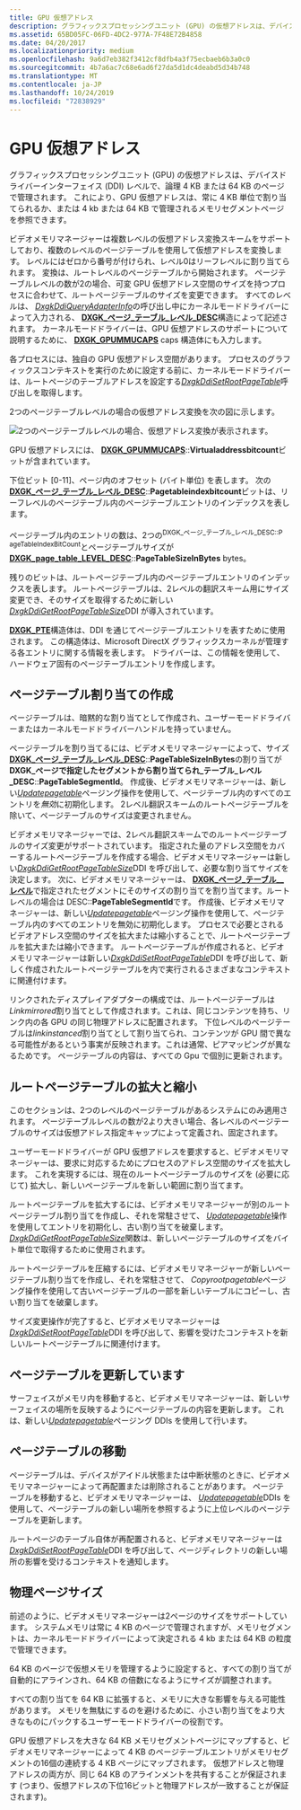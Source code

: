 ```yaml
---
title: GPU 仮想アドレス
description: グラフィックスプロセッシングユニット (GPU) の仮想アドレスは、デバイスドライバーインターフェイス (DDI) レベルで、論理 4 KB または 64 KB のページで管理されます。
ms.assetid: 65BD05FC-06FD-4DC2-977A-7F48E72B4858
ms.date: 04/20/2017
ms.localizationpriority: medium
ms.openlocfilehash: 9a6d7eb382f3412cf8dfb4a3f75ecbaeb6b3a0c0
ms.sourcegitcommit: 4b7a6ac7c68e6ad6f27da5d1dc4deabd5d34b748
ms.translationtype: MT
ms.contentlocale: ja-JP
ms.lasthandoff: 10/24/2019
ms.locfileid: "72838929"
---
```

# <a name="gpu-virtual-address"></a>GPU 仮想アドレス


グラフィックスプロセッシングユニット (GPU) の仮想アドレスは、デバイスドライバーインターフェイス (DDI) レベルで、論理 4 KB または 64 KB のページで管理されます。 これにより、GPU 仮想アドレスは、常に 4 KB 単位で割り当てられるか、または 4 kb または 64 KB で管理されるメモリセグメントページを参照できます。

ビデオメモリマネージャーは複数レベルの仮想アドレス変換スキームをサポートしており、複数のレベルのページテーブルを使用して仮想アドレスを変換します。 レベルにはゼロから番号が付けられ、レベル0はリーフレベルに割り当てられます。 変換は、ルートレベルのページテーブルから開始されます。 ページテーブルレベルの数が2の場合、可変 GPU 仮想アドレス空間のサイズを持つプロセスに合わせて、ルートページテーブルのサイズを変更できます。 すべてのレベルは、 [*DxgkDdiQueryAdapterInfo*](https://docs.microsoft.com/windows-hardware/drivers/ddi/d3dkmddi/nc-d3dkmddi-dxgkddi_queryadapterinfo)の呼び出し中にカーネルモードドライバーによって入力される、 [**DXGK\_ページ\_テーブル\_レベル\_DESC**](https://docs.microsoft.com/windows-hardware/drivers/ddi/d3dkmddi/ns-d3dkmddi-_dxgk_page_table_level_desc)構造によって記述されます。 カーネルモードドライバーは、GPU 仮想アドレスのサポートについて説明するために、 [**DXGK\_GPUMMUCAPS**](https://docs.microsoft.com/windows-hardware/drivers/ddi/d3dkmddi/ns-d3dkmddi-_dxgk_gpummucaps) caps 構造体にも入力します。

各プロセスには、独自の GPU 仮想アドレス空間があります。 プロセスのグラフィックスコンテキストを実行のために設定する前に、カーネルモードドライバーは、ルートページのテーブルアドレスを設定する[*DxgkDdiSetRootPageTable*](https://docs.microsoft.com/windows-hardware/drivers/ddi/d3dkmddi/nc-d3dkmddi-dxgkddi_setrootpagetable)呼び出しを取得します。

2つのページテーブルレベルの場合の仮想アドレス変換を次の図に示します。

![2つのページテーブルレベルの場合、仮想アドレス変換が表示されます。](images/gpu-virtual-address.1.png)

GPU 仮想アドレスには、 [**DXGK\_GPUMMUCAPS**](https://docs.microsoft.com/windows-hardware/drivers/ddi/d3dkmddi/ns-d3dkmddi-_dxgk_gpummucaps)::**Virtualaddressbitcount**ビットが含まれています。

下位ビット \[0-11\]、ページ内のオフセット (バイト単位) を表します。 次の[**DXGK\_ページ\_テーブル\_レベル\_DESC**](https://docs.microsoft.com/windows-hardware/drivers/ddi/d3dkmddi/ns-d3dkmddi-_dxgk_page_table_level_desc)::**Pagetableindexbitcount**ビットは、リーフレベルのページテーブル内のページテーブルエントリのインデックスを表します。

ページテーブル内のエントリの数は、2つの<sup>DXGK\_ページ\_テーブル\_レベル\_DESC::P ageTableIndexBitCount</sup>とページテーブルサイズが[**DXGK\_page\_table\_LEVEL\_DESC**](https://docs.microsoft.com/windows-hardware/drivers/ddi/d3dkmddi/ns-d3dkmddi-_dxgk_page_table_level_desc)::**PageTableSizeInBytes** bytes。

残りのビットは、ルートページテーブル内のページテーブルエントリのインデックスを表します。 ルートページテーブルは、2レベルの翻訳スキーム用にサイズ変更でき、そのサイズを取得するために新しい[*DxgkDdiGetRootPageTableSize*](https://docs.microsoft.com/windows-hardware/drivers/ddi/d3dkmddi/nc-d3dkmddi-dxgkddi_getrootpagetablesize)DDI が導入されています。

[**DXGK\_PTE**](https://docs.microsoft.com/windows-hardware/drivers/ddi/d3dukmdt/ns-d3dukmdt-_dxgk_pte)構造体は、DDI を通じてページテーブルエントリを表すために使用されます。 この構造体は、Microsoft DirectX グラフィックスカーネルが管理する各エントリに関する情報を表します。 ドライバーは、この情報を使用して、ハードウェア固有のページテーブルエントリを作成します。

## <a name="span-idcreation_of_page_table_allocationsspanspan-idcreation_of_page_table_allocationsspanspan-idcreation_of_page_table_allocationsspancreation-of-page-table-allocations"></a><span id="Creation_of_page_table_allocations"></span><span id="creation_of_page_table_allocations"></span><span id="CREATION_OF_PAGE_TABLE_ALLOCATIONS"></span>ページテーブル割り当ての作成


ページテーブルは、暗黙的な割り当てとして作成され、ユーザーモードドライバーまたはカーネルモードドライバーハンドルを持っていません。

ページテーブルを割り当てるには、ビデオメモリマネージャーによって、サイズ[**DXGK\_ページ\_テーブル\_レベル\_DESC**](https://docs.microsoft.com/windows-hardware/drivers/ddi/d3dkmddi/ns-d3dkmddi-_dxgk_page_table_level_desc)::**PageTableSizeInBytes**の割り当てが**DXGK\_ページで指定したセグメントから割り当てられ\_テーブル\_レベル\_DESC**::**PageTableSegmentId**。 作成後、ビデオメモリマネージャーは、新しい[*Updatepagetable*](https://docs.microsoft.com/windows-hardware/drivers/display/dxgkddiupdatepagetable)ページング操作を使用して、ページテーブル内のすべてのエントリを*無効*に初期化します。 2レベル翻訳スキームのルートページテーブルを除いて、ページテーブルのサイズは変更されません。

ビデオメモリマネージャーでは、2レベル翻訳スキームでのルートページテーブルのサイズ変更がサポートされています。 指定された量のアドレス空間をカバーするルートページテーブルを作成する場合、ビデオメモリマネージャーは新しい[*DxgkDdiGetRootPageTableSize*](https://docs.microsoft.com/windows-hardware/drivers/ddi/d3dkmddi/nc-d3dkmddi-dxgkddi_getrootpagetablesize)DDI を呼び出して、必要な割り当てサイズを決定します。 次に、ビデオメモリマネージャーは、 [**DXGK\_ページ\_テーブル\_\_レベル**](https://docs.microsoft.com/windows-hardware/drivers/ddi/d3dkmddi/ns-d3dkmddi-_dxgk_page_table_level_desc)で指定されたセグメントにそのサイズの割り当てを割り当てます。ルートレベルの場合は DESC::**PageTableSegmentId**です。 作成後、ビデオメモリマネージャーは、新しい[*Updatepagetable*](https://docs.microsoft.com/windows-hardware/drivers/display/dxgkddiupdatepagetable)ページング操作を使用して、ページテーブル内のすべてのエントリを無効に初期化します。 プロセスで必要とされるビデオアドレス空間のサイズを拡大または縮小することで、ルートページテーブルを拡大または縮小できます。 ルートページテーブルが作成されると、ビデオメモリマネージャーは新しい[*DxgkDdiSetRootPageTable*](https://docs.microsoft.com/windows-hardware/drivers/ddi/d3dkmddi/nc-d3dkmddi-dxgkddi_setrootpagetable)DDI を呼び出して、新しく作成されたルートページテーブルを内で実行されるさまざまなコンテキストに関連付けます。

リンクされたディスプレイアダプターの構成では、ルートページテーブルは*Linkmirrored*割り当てとして作成されます。これは、同じコンテンツを持ち、リンク内の各 GPU の同じ物理アドレスに配置されます。 下位レベルのページテーブルは*linkinstanced*割り当てとして割り当てられ、コンテンツが GPU 間で異なる可能性があるという事実が反映されます。これは通常、ピアマッピングが異なるためです。 ページテーブルの内容は、すべての Gpu で個別に更新されます。

## <a name="span-idgrowing_and_shrinking_a_root_page_tablespanspan-idgrowing_and_shrinking_a_root_page_tablespanspan-idgrowing_and_shrinking_a_root_page_tablespangrowing-and-shrinking-a-root-page-table"></a><span id="Growing_and_shrinking_a_root_page_table"></span><span id="growing_and_shrinking_a_root_page_table"></span><span id="GROWING_AND_SHRINKING_A_ROOT_PAGE_TABLE"></span>ルートページテーブルの拡大と縮小


このセクションは、2つのレベルのページテーブルがあるシステムにのみ適用されます。 ページテーブルレベルの数が2より大きい場合、各レベルのページテーブルのサイズは仮想アドレス指定キャップによって定義され、固定されます。

ユーザーモードドライバーが GPU 仮想アドレスを要求すると、ビデオメモリマネージャーは、要求に対応するためにプロセスのアドレス空間のサイズを拡大します。 これを実現するには、現在のルートページテーブルのサイズを (必要に応じて) 拡大し、新しいページテーブルを新しい範囲に割り当てます。

ルートページテーブルを拡大するには、ビデオメモリマネージャーが別のルートページテーブル割り当てを作成し、それを常駐させて、 [*Updatepagetable*](https://docs.microsoft.com/windows-hardware/drivers/display/dxgkddiupdatepagetable)操作を使用してエントリを初期化し、古い割り当てを破棄します。 [*DxgkDdiGetRootPageTableSize*](https://docs.microsoft.com/windows-hardware/drivers/ddi/d3dkmddi/nc-d3dkmddi-dxgkddi_getrootpagetablesize)関数は、新しいページテーブルのサイズをバイト単位で取得するために使用されます。

ルートページテーブルを圧縮するには、ビデオメモリマネージャーが新しいページテーブル割り当てを作成し、それを常駐させて、 *Copyrootpagetable*ページング操作を使用して古いページテーブルの一部を新しいテーブルにコピーし、古い割り当てを破棄します。

サイズ変更操作が完了すると、ビデオメモリマネージャーは[*DxgkDdiSetRootPageTable*](https://docs.microsoft.com/windows-hardware/drivers/ddi/d3dkmddi/nc-d3dkmddi-dxgkddi_setrootpagetable)DDI を呼び出して、影響を受けたコンテキストを新しいルートページテーブルに関連付けます。

## <a name="span-idupdating_page_tablespanspan-idupdating_page_tablespanspan-idupdating_page_tablespanupdating-page-table"></a><span id="Updating_page_table"></span><span id="updating_page_table"></span><span id="UPDATING_PAGE_TABLE"></span>ページテーブルを更新しています


サーフェイスがメモリ内を移動すると、ビデオメモリマネージャーは、新しいサーフェイスの場所を反映するようにページテーブルの内容を更新します。 これは、新しい[*Updatepagetable*](https://docs.microsoft.com/windows-hardware/drivers/display/dxgkddiupdatepagetable)ページング DDIs を使用して行います。

## <a name="span-idmoving_a_page_tablespanspan-idmoving_a_page_tablespanspan-idmoving_a_page_tablespanmoving-a-page-table"></a><span id="Moving_a_page_table"></span><span id="moving_a_page_table"></span><span id="MOVING_A_PAGE_TABLE"></span>ページテーブルの移動


ページテーブルは、デバイスがアイドル状態または中断状態のときに、ビデオメモリマネージャーによって再配置または削除されることがあります。 ページテーブルを移動すると、ビデオメモリマネージャーは、 [*Updatepagetable*](https://docs.microsoft.com/windows-hardware/drivers/display/dxgkddiupdatepagetable)DDIs を使用して、ページテーブルの新しい場所を参照するように上位レベルのページテーブルを更新します。

ルートページのテーブル自体が再配置されると、ビデオメモリマネージャーは[*DxgkDdiSetRootPageTable*](https://docs.microsoft.com/windows-hardware/drivers/ddi/d3dkmddi/nc-d3dkmddi-dxgkddi_setrootpagetable)DDI を呼び出して、ページディレクトリの新しい場所の影響を受けるコンテキストを通知します。

## <a name="span-idphysical_page_sizespanspan-idphysical_page_sizespanspan-idphysical_page_sizespanphysical-page-size"></a><span id="Physical_page_size"></span><span id="physical_page_size"></span><span id="PHYSICAL_PAGE_SIZE"></span>物理ページサイズ


前述のように、ビデオメモリマネージャーは2ページのサイズをサポートしています。 システムメモリは常に 4 KB のページで管理されますが、メモリセグメントは、カーネルモードドライバーによって決定される 4 kb または 64 KB の粒度で管理できます。

64 KB のページで仮想メモリを管理するように設定すると、すべての割り当てが自動的にアラインされ、64 KB の倍数になるようにサイズが調整されます。

すべての割り当てを 64 KB に拡張すると、メモリに大きな影響を与える可能性があります。 メモリを無駄にするのを避けるために、小さい割り当てをより大きなものにパックするユーザーモードドライバーの役割です。

GPU 仮想アドレスを大きな 64 KB メモリセグメントページにマップすると、ビデオメモリマネージャーによって 4 KB のページテーブルエントリがメモリセグメントの16個の連続する 4 KB ページにマップされます。 仮想アドレスと物理アドレスの両方が、同じ 64 KB のアラインメントを共有することが保証されます (つまり、仮想アドレスの下位16ビットと物理アドレスが一致することが保証されます)。

 

 





